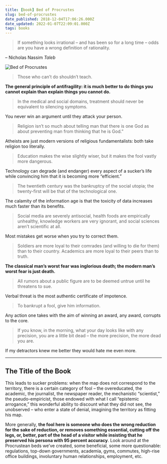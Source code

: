 ```yaml
---
title: [book] Bed of Procrustes
slug: bed-of-procrustes
date_published: 2018-12-04T17:06:26.000Z
date_updated: 2022-01-07T22:09:01.000Z
tags: books
---
```


> If something looks irrational – and has been so for a long time – odds are you have a wrong definition of rationality.

– Nicholas Nassim *Taleb*

![Bed of Procrustes](../images/bed_procrustes.jpg)

> Those who can’t do shouldn’t teach.

**The general principle of antifragility: it is much better to do things you cannot explain than explain things you cannot do.**

> In the medical and social domains, treatment should never be equivalent to silencing symptoms.

You never win an argument until they attack your person.

> Religion isn’t so much about telling man that there is one God as about preventing man from thinking that he is God.”

Atheists are just modern versions of religious fundamentalists: both take religion too literally.

> Education makes the wise slightly wiser, but it makes the fool vastly more dangerous.

Technology can degrade (and endanger) every aspect of a sucker’s life while convincing him that it is becoming more “efficient.”

> The twentieth century was the bankruptcy of the social utopia; the twenty-first will be that of the technological one.

The calamity of the information age is that the toxicity of data increases much faster than its benefits.

> Social media are severely antisocial, health foods are empirically unhealthy, knowledge workers are very ignorant, and social sciences aren’t scientific at all.

Most mistakes get worse when you try to correct them.

> Soldiers are more loyal to their comrades (and willing to die for them) than to their country. Academics are more loyal to their peers than to truth.

**The classical man’s worst fear was inglorious death; the modern man’s worst fear is just death.**

> All rumors about a public figure are to be deemed untrue until he threatens to sue.

Verbal threat is the most authentic certificate of impotence.

> To bankrupt a fool, give him information.

Any action one takes with the aim of winning an award, any award, corrupts to the core.

> If you know, in the morning, what your day looks like with any precision, you are a little bit dead – the more precision, the more dead you are.

If my detractors knew me better they would hate me even more.


---

## The Title of the Book

This leads to sucker problems: when the map does not correspond to the territory, there is a certain category of fool – the overeducated, the academic, the journalist, the newspaper reader, the mechanistic “scientist,” the pseudo-empiricist, those endowed with what I call “epistemic arrogance,” this wonderful ability to discount what they did not see, the unobserved – who enter a state of denial, imagining the territory as fitting his map.

More generally, **the fool here is someone who does the wrong reduction for the sake of reduction, or removes something essential, cutting off the legs, or, better, part of the head of a visitor while insisting that he preserved his persona with 95 percent accuracy**. Look around at the Procrustean beds we’ve created, some beneficial, some more questionable: regulations, top-down governments, academia, gyms, commutes, high-rise office buildings, involuntary human relationships, employment, etc.


